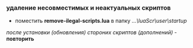 ### удаление несовместимых и неактуальных скриптов

- поместить **remove-ilegal-scripts.lua** в папку _...\luaScr\user\startup_

_после установки (обновления) стороних скриптов (дополнений)_ - **повторить**

